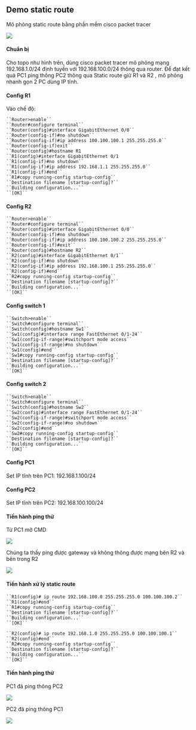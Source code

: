 ## Demo static route
  Mô phỏng static route bằng phần mềm cisco packet tracer

  <img src="Basicnetworkimages/11.png">

#### Chuẩn bị
  Cho topo như hình trên, dùng cisco packet tracer mô phỏng mạng 192.168.1.0/24 định tuyến với 192.168.100.0/24 thông qua router.
  Để đạt kết quả PC1 ping thông PC2 thông qua Static route giữ R1 và R2 , mô phỏng nhanh gọn 2 PC dùng IP tĩnh.
#### Config R1
  Vào chế độ:

    ``Router>enable``
    ``Router#configure terminal``
    ``Router(config)#interface GigabitEthernet 0/0``
    ``Router(config-if)#no shutdown``
    ``Router(config-if)#ip address 100.100.100.1 255.255.255.0``
    ``Router(config-if)exit``
    ``Router(config)#hostname R1
    ``R1(config)#interface GigabitEthernet 0/1
    ``R1(config-if)#no shutdown``
    ``R1(config-if)#ip address 192.168.1.1 255.255.255.0``
    ``R1(config-if)#end``
    ``R1#copy running-config startup-config``
    ``Destination filename [startup-config]?``
    ``Building configuration...``
    ``[OK]``


#### Config R2
    ``Router>enable``
    ``Router#configure terminal``
    ``Router(config)#interface GigabitEthernet 0/0``
    ``Router(config-if)#no shutdown``
    ``Router(config-if)#ip address 100.100.100.2 255.255.255.0``
    ``Router(config-if)#exit``
    ``Router(config)#hostname R2``
    ``R2(config)#interface GigabitEthernet 0/1``
    ``R2(config-if)#no shutdown`` 
    ``R2(config-if)#ip address 192.168.100.1 255.255.255.0``
    ``R2(config-if)#end``
    ``R2#copy running-config startup-config`` 
    ``Destination filename [startup-config]?`` 
    ``Building configuration...``
    ``[OK]``

#### Config switch 1
    ``Switch>enable`` 
    ``Switch#configure terminal`` 
    ``Switch(config)#hostname Sw1``
    ``Sw1(config)#interface range FastEthernet 0/1-24`` 
    ``Sw1(config-if-range)#switchport mode access``
    ``Sw1(config-if-range)#no shutdown``
    ``Sw1(config)#end``
    ``Sw1#copy running-config startup-config`` 
    ``Destination filename [startup-config]?`` 
    ``Building configuration...``
    ``[OK]``

#### Config switch 2

    ``Switch>enable`` 
    ``Switch#configure terminal`` 
    ``Switch(config)#hostname Sw2``
    ``Sw2(config)#interface range FastEthernet 0/1-24`` 
    ``Sw2(config-if-range)#switchport mode access``
    ``Sw2(config-if-range)#no shutdown``
    ``Sw2(config)#end``
    ``Sw2#copy running-config startup-config`` 
    ``Destination filename [startup-config]?`` 
    ``Building configuration...``
    ``[OK]``

#### Config PC1
  Set IP tĩnh trên PC1: 192.168.1.100/24
#### Config PC2
  Set IP tĩnh trên PC2: 192.168.100.100/24

#### Tiến hành ping thử
  Từ PC1 mở CMD

  <img src="Basicnetworkimages/12.png">

  Chúng ta thấy ping được gateway và không thông được mạng bên R2 và bên trong R2

  <img src="Basicnetworkimages/13.png">

#### Tiến hành xử lý static route
    ``R1(config)# ip route 192.168.100.0 255.255.255.0 100.100.100.2``
    ``R1(config)#end``
    ``R1#copy running-config startup-config`` 
    ``Destination filename [startup-config]?`` 
    ``Building configuration...``
    ``[OK]``

    ``R2(config)# ip route 192.168.1.0 255.255.255.0 100.100.100.1``
    ``R2(config)#end``
    ``R2#copy running-config startup-config`` 
    ``Destination filename [startup-config]?`` 
    ``Building configuration...``
    ``[OK]``


#### Tiến hành ping thử
  PC1 đã ping thông PC2

  <img src="Basicnetworkimages/14.png">

  PC2 đã ping thông PC1

  <img src="Basicnetworkimages/15.png">


